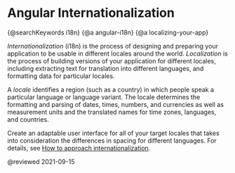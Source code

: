 # Angular Internationalization

{@searchKeywords i18n}
{@a angular-i18n}
{@a localizing-your-app}

*Internationalization* (i18n) is the process of designing and preparing your application to be usable in different locales around the world.
*Localization* is the process of building versions of your application for different locales, including extracting text for translation into different languages, and formatting data for particular locales.

A *locale* identifies a region (such as a country) in which people speak a particular language or language variant.
The locale determines the formatting and parsing of dates, times, numbers, and currencies as well as measurement units and the translated names for time zones, languages, and countries.

<div class="alert is-helpful">

Create an adaptable user interface for all of your target locales that takes into consideration the differences in spacing for different languages.
For details, see [How to approach internationalization][ThinkwithgoogleMarketfinderIntlEnUsGuideHowToApproachI18nOverview].

</div>

<!-- links -->

<!-- external links -->

[ThinkwithgoogleMarketfinderIntlEnUsGuideHowToApproachI18nOverview]: https://marketfinder.thinkwithgoogle.com/intl/en_us/guide/how-to-approach-i18n#overview "Overview - How to approach internationalization | Market Finder | Think with Google"

<!-- end links -->

@reviewed 2021-09-15
